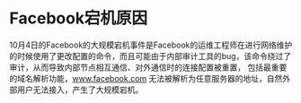 # Facebook宕机原因 #
10月4日的Facebook的大规模宕机事件是Facebook的运维工程师在进行网络维护的时候使用了更改配置的命令，而且可能由于内部审计工具的bug，该命令绕过了审计，从而导致内部节点相互通信、对外通信时的连接配置被重置，
包括最重要的域名解析功能，www.facebook.com 无法被解析为任意服务器的地址，自然外部用户无法接入，产生了大规模宕机。
